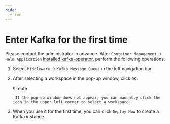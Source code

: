 ```yaml
---
hide:
  - toc
---
```


# Enter Kafka for the first time

Please contact the administrator in advance. After `Container Management` -> `Helm Application` [installed kafka-operator](../quickstart/install.md), perform the following operations.

1. Select `Middleware` -> `Kafka Message Queue` in the left navigation bar.

    

2. After selecting a workspace in the pop-up window, click `OK`.

    

    !!! note
    
        If the pop-up window does not appear, you can manually click the icon in the upper left corner to select a workspace.

3. When you use it for the first time, you can click `Deploy Now` to create a Kafka instance.

    